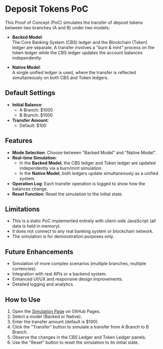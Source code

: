 # Deposit Tokens PoC

This Proof of Concept (PoC) simulates the transfer of deposit tokens between two branches (A and B) under two models:

- **Backed Model**:  
  The Core Banking System (CBS) ledger and the Blockchain (Token) ledger are separate. A transfer involves a "burn & mint" process on the token ledger while the CBS ledger updates the account balances independently.

- **Native Model**:  
  A single unified ledger is used, where the transfer is reflected simultaneously on both CBS and Token ledgers.

## Default Settings
- **Initial Balance**:  
  - A Branch: \$1000  
  - B Branch: \$1000
- **Transfer Amount**:  
  - Default: \$100

## Features
- **Mode Selection**: Choose between "Backed Model" and "Native Model".
- **Real-time Simulation**:  
  - In the **Backed Model**, the CBS ledger and Token ledger are updated independently via a burn/mint simulation.
  - In the **Native Model**, both ledgers update simultaneously as a unified system.
- **Operation Log**: Each transfer operation is logged to show how the balances change.
- **Reset Function**: Reset the simulation to the initial state.

## Limitations
- This is a static PoC implemented entirely with client-side JavaScript (all data is held in memory).
- It does not connect to any real banking system or blockchain network.
- The simulation is for demonstration purposes only.

## Future Enhancements
- Simulation of more complex scenarios (multiple branches, multiple currencies).
- Integration with real APIs or a backend system.
- Enhanced UI/UX and responsive design improvements.
- Detailed logging and analytics.

## How to Use
1. Open the [Simulation Page](./simulation.html) on GitHub Pages.
2. Select a model (Backed or Native).
3. Enter the transfer amount (default is \$100).
4. Click the "Transfer" button to simulate a transfer from A Branch to B Branch.
5. Observe the changes in the CBS Ledger and Token Ledger panels.
6. Use the "Reset" button to reset the simulation to its initial state.

